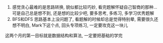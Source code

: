 

1. 感觉贪心最难的是思路转换, 貌似都比较巧妙, 看完题解怀疑自己智商的那种...
   可是自己总是想不到, 还是想的比较少吧, 要多思考, 多练习, 多学习优秀题解
2. BFS和DFS 思路基本上没问题了, 看题解的时候却总是觉得特别晕, 需要很久还想不明白,
   Mark下这个点, 回头专项练习, 一定要攻克这一块儿
   
这两个月的第一目标就是数据结构和算法, 一定要把基础的学完
